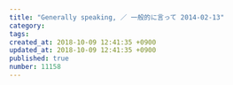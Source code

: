 ```yaml
---
title: "Generally speaking, ／ 一般的に言って 2014-02-13"
category: 
tags: 
created_at: 2018-10-09 12:41:35 +0900
updated_at: 2018-10-09 12:41:35 +0900
published: true
number: 11158
---
```



